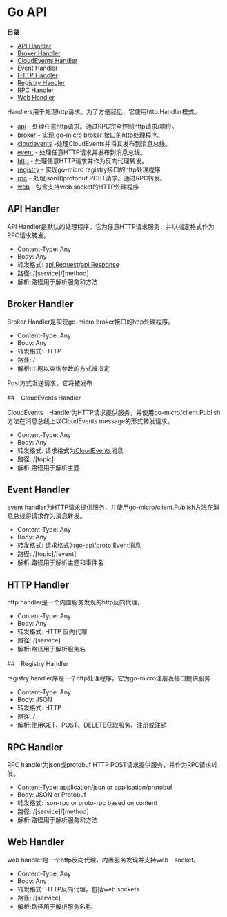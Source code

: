 # Go API

**目录**

  - [API Handler](#api-handler)
  - [Broker Handler](#broker-handler)
  - [CloudEvents Handler](#cloudevents-handler)
  - [Event Handler](#event-handler)
  - [HTTP Handler](#http-handler)
  - [Registry Handler](#registry-handler)
  - [RPC Handler](#rpc-handler)
  - [Web Handler](#web-handler)

Handlers用于处理http请求。为了方便起见，它使用http.Handler模式。

- [api](#api-handler) - 处理任意http请求。通过RPC完全控制http请求/响应。
- [broker](#broker-handler) - 实现 go-micro broker 接口的http处理程序。
- [cloudevents](#cloudevents-handler) -处理CloudEvents并将其发布到消息总线。
- [event](#event-handler) - 处理任意HTTP请求并发布到消息总线。
- [http](#http-handler) - 处理任意HTTP请求并作为反向代理转发。
- [registry](registry-handler) - 实现go-micro registry接口的http处理程序
- [rpc](#rpc-handler) - 处理json和protobuf POST请求。通过RPC转发。
- [web](#web-handler) - 包含支持web socket的HTTP处理程序

## API Handler

API Handler是默认的处理程序。它为任意HTTP请求服务，并以指定格式作为RPC请求转发。

- Content-Type: Any
- Body: Any
- 转发格式: [api.Request](https://github.com/micro/go-api/blob/master/proto/api.proto#L11)/[api.Response](https://github.com/micro/go-api/blob/master/proto/api.proto#L21)
- 路径: /[service]/[method]
- 解析:路径用于解析服务和方法

## Broker Handler

Broker Handler是实现go-micro broker接口的http处理程序。

- Content-Type: Any
- Body: Any
- 转发格式: HTTP
- 路径: /
- 解析:主题以查询参数的方式被指定

Post方式发送请求，它将被发布

##　CloudEvents Handler

CloudEvents　Handler为HTTP请求提供服务，并使用go-micro/client.Publish方法在消息总线上以CloudEvents message的形式转发请求。

- Content-Type: Any
- Body: Any
- 转发格式: 请求格式为[CloudEvents](https://github.com/cloudevents/spec)消息
- 路径: /[topic]
- 解析:路径用于解析主题

## Event Handler

event handler为HTTP请求提供服务，并使用go-micro/client.Publish方法在消息总线将请求作为消息转发。

- Content-Type: Any
- Body: Any
- 转发格式: 请求格式为[go-api/proto.Event](https://github.com/micro/go-api/blob/master/proto/api.proto#L28L39)消息
- 路径: /[topic]/[event]
- 解析:路径用于解析主题和事件名

## HTTP Handler

http handler是一个内置服务发现的http反向代理。

- Content-Type: Any
- Body: Any
- 转发格式: HTTP 反向代理
- 路径: /[service]
- 解析:路径用于解析服务名

##　Registry Handler

registry handler序是一个http处理程序，它为go-micro注册表接口提供服务

- Content-Type: Any
- Body: JSON
- 转发格式: HTTP
- 路径: /
- 解析:使用GET、POST、DELETE获取服务、注册或注销

## RPC Handler

 RPC handler为json或protobuf HTTP POST请求提供服务，并作为RPC请求转发。

- Content-Type: application/json or application/protobuf
- Body: JSON or Protobuf
- 转发格式: json-rpc or proto-rpc based on content
- 路径: /[service]/[method]
- 解析:路径用于解析服务和方法

## Web Handler

web handler是一个http反向代理，内置服务发现并支持web　socket。

- Content-Type: Any
- Body: Any
- 转发格式: HTTP反向代理，包括web sockets
- 路径: /[service]
- 解析:路径用于解析服务名称